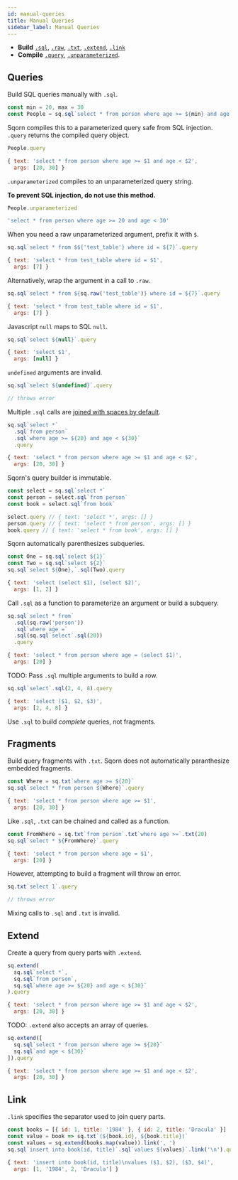```yaml
---
id: manual-queries
title: Manual Queries
sidebar_label: Manual Queries
---
```


* **Build** [`.sql`](#sql-queries), [`.raw`](#sql-queries), [`.txt`](#text-fragments), [`.extend`](#extend), [`.link`](#link)
* **Compile** [`.query`](#sql-queries), [`.unparameterized`](#sql-queries).

## Queries

Build SQL queries manually with `.sql`.

```js
const min = 20, max = 30
const People = sq.sql`select * from person where age >= ${min} and age < ${max}`
```

Sqorn compiles this to a parameterized query safe from SQL injection. `.query` returns the compiled query object.

```js
People.query

{ text: 'select * from person where age >= $1 and age < $2',
  args: [20, 30] }
```

`.unparameterized` compiles to an unparameterized query string.

**To prevent SQL injection, do not use this method.**

```js
People.unparameterized

'select * from person where age >= 20 and age < 30'
```

When you need a raw unparameterized argument, prefix it with `$`.

```js
sq.sql`select * from $${'test_table'} where id = ${7}`.query

{ text: 'select * from test_table where id = $1',
  args: [7] }
```

Alternatively, wrap the argument in a call to `.raw`.

```js
sq.sql`select * from ${sq.raw('test_table')} where id = ${7}`.query

{ text: 'select * from test_table where id = $1',
  args: [7] }
```

Javascript `null` maps to SQL `null`.

```js
sq.sql`select ${null}`.query

{ text: 'select $1',
  args: [null] }
```

`undefined` arguments are invalid.

```js
sq.sql`select ${undefined}`.query

// throws error
```

Multiple `.sql` calls are [joined with spaces by default](#link).

```js
sq.sql`select *`
  .sql`from person`
  .sql`where age >= ${20} and age < ${30}`
  .query

{ text: 'select * from person where age >= $1 and age < $2',
  args: [20, 30] }
```

Sqorn's query builder is immutable.

```js
const select = sq.sql`select *`
const person = select.sql`from person`
const book = select.sql`from book`

select.query // { text: 'select *', args: [] }
person.query // { text: 'select * from person', args: [] }
book.query // { text: 'select * from book', args: [] }
```

Sqorn automatically parenthesizes subqueries.

```js
const One = sq.sql`select ${1}`
const Two = sq.sql`select ${2}`
sq.sql`select ${One},`.sql(Two).query

{ text: 'select (select $1), (select $2)',
  args: [1, 2] }
```

Call `.sql` as a function to parameterize an argument or build a subquery.

```js
sq.sql`select * from`
  .sql(sq.raw('person'))
  .sql`where age =`
  .sql(sq.sql`select`.sql(20))
  .query

{ text: 'select * from person where age = (select $1)',
  args: [20] }
```

TODO: Pass `.sql` multiple arguments to build a row.

```js
sq.sql`select`.sql(2, 4, 8).query

{ text: 'select ($1, $2, $3)',
  args: [2, 4, 8] }
```

Use `.sql` to build *complete* queries, not fragments.

## Fragments

Build query fragments with `.txt`. Sqorn does not automatically paranthesize embedded fragments.

```js
const Where = sq.txt`where age >= ${20}`
sq.sql`select * from person ${Where}`.query

{ text: 'select * from person where age >= $1',
  args: [20, 30] }
```

Like `.sql`, `.txt` can be chained and called as a function.

```js
const FromWhere = sq.txt`from person`.txt`where age >=`.txt(20)
sq.sql`select * ${FromWhere}`.query

{ text: 'select * from person where age = $1',
  args: [20] }
```

However, attempting to build a fragment will throw an error.

```js
sq.txt`select 1`.query

// throws error
```

Mixing calls to `.sql` and `.txt` is invalid.

## Extend

Create a query from query parts with `.extend`.

```js
sq.extend(
  sq.sql`select *`,
  sq.sql`from person`,
  sq.sql`where age >= ${20} and age < ${30}`
).query

{ text: 'select * from person where age >= $1 and age < $2',
  args: [20, 30] }
```

TODO: `.extend` also accepts an array of queries.

```js
sq.extend([
  sq.sql`select * from person where age >= ${20}`
  sq.sql`and age < ${30}`
]).query

{ text: 'select * from person where age >= $1 and age < $2',
  args: [20, 30] }
```

## Link

`.link` specifies the separator used to join query parts.

```js
const books = [{ id: 1, title: '1984' }, { id: 2, title: 'Dracula' }]
const value = book => sq.txt`(${book.id}, ${book.title})`
const values = sq.extend(books.map(value)).link(', ')
sq.sql`insert into book(id, title)`.sql`values ${values}`.link('\n').query

{ text: 'insert into book(id, title)\nvalues ($1, $2), ($3, $4)',
  args: [1, '1984', 2, 'Dracula'] }
```
